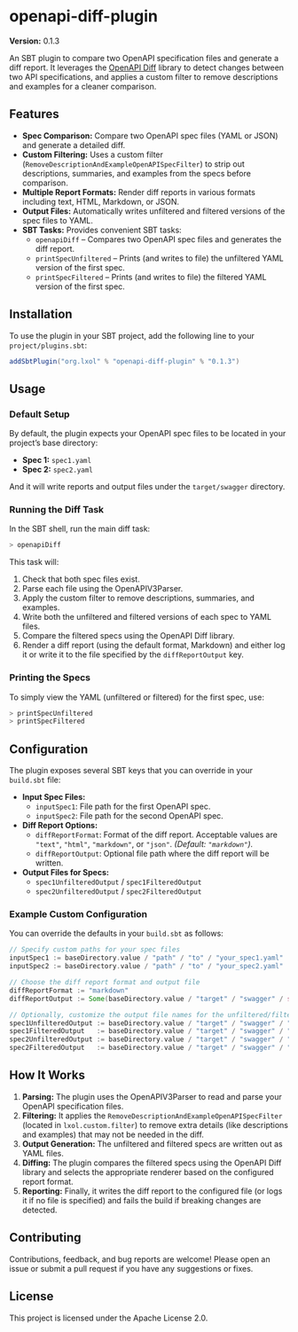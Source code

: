 # openapi-diff-plugin

**Version:** 0.1.3

An SBT plugin to compare two OpenAPI specification files and generate a diff report. It leverages the [OpenAPI Diff](https://github.com/OpenAPITools/openapi-diff) library to detect changes between two API specifications, and applies a custom filter to remove descriptions and examples for a cleaner comparison.

## Features

- **Spec Comparison:** Compare two OpenAPI spec files (YAML or JSON) and generate a detailed diff.
- **Custom Filtering:** Uses a custom filter (`RemoveDescriptionAndExampleOpenAPISpecFilter`) to strip out descriptions, summaries, and examples from the specs before comparison.
- **Multiple Report Formats:** Render diff reports in various formats including text, HTML, Markdown, or JSON.
- **Output Files:** Automatically writes unfiltered and filtered versions of the spec files to YAML.
- **SBT Tasks:** Provides convenient SBT tasks:
  - `openapiDiff` – Compares two OpenAPI spec files and generates the diff report.
  - `printSpecUnfiltered` – Prints (and writes to file) the unfiltered YAML version of the first spec.
  - `printSpecFiltered` – Prints (and writes to file) the filtered YAML version of the first spec.

## Installation

To use the plugin in your SBT project, add the following line to your `project/plugins.sbt`:

```scala
addSbtPlugin("org.lxol" % "openapi-diff-plugin" % "0.1.3")
```

## Usage

### Default Setup

By default, the plugin expects your OpenAPI spec files to be located in your project’s base directory:

- **Spec 1:** `spec1.yaml`
- **Spec 2:** `spec2.yaml`

And it will write reports and output files under the `target/swagger` directory.

### Running the Diff Task

In the SBT shell, run the main diff task:

```bash
> openapiDiff
```

This task will:

1. Check that both spec files exist.
2. Parse each file using the OpenAPIV3Parser.
3. Apply the custom filter to remove descriptions, summaries, and examples.
4. Write both the unfiltered and filtered versions of each spec to YAML files.
5. Compare the filtered specs using the OpenAPI Diff library.
6. Render a diff report (using the default format, Markdown) and either log it or write it to the file specified by the `diffReportOutput` key.

### Printing the Specs

To simply view the YAML (unfiltered or filtered) for the first spec, use:

```bash
> printSpecUnfiltered
> printSpecFiltered
```

## Configuration

The plugin exposes several SBT keys that you can override in your `build.sbt` file:

- **Input Spec Files:**
  - `inputSpec1`: File path for the first OpenAPI spec.
  - `inputSpec2`: File path for the second OpenAPI spec.
- **Diff Report Options:**
  - `diffReportFormat`: Format of the diff report. Acceptable values are `"text"`, `"html"`, `"markdown"`, or `"json"`. *(Default: `"markdown"`).*
  - `diffReportOutput`: Optional file path where the diff report will be written.
- **Output Files for Specs:**
  - `spec1UnfilteredOutput` / `spec1FilteredOutput`
  - `spec2UnfilteredOutput` / `spec2FilteredOutput`

### Example Custom Configuration

You can override the defaults in your `build.sbt` as follows:

```scala
// Specify custom paths for your spec files
inputSpec1 := baseDirectory.value / "path" / "to" / "your_spec1.yaml"
inputSpec2 := baseDirectory.value / "path" / "to" / "your_spec2.yaml"

// Choose the diff report format and output file
diffReportFormat := "markdown"
diffReportOutput := Some(baseDirectory.value / "target" / "swagger" / s"diff-report.${diffReportFormat.value}")

// Optionally, customize the output file names for the unfiltered/filtered specs
spec1UnfilteredOutput := baseDirectory.value / "target" / "swagger" / "spec1.unfiltered.yaml"
spec1FilteredOutput   := baseDirectory.value / "target" / "swagger" / "spec1.filtered.yaml"
spec2UnfilteredOutput := baseDirectory.value / "target" / "swagger" / "spec2.unfiltered.yaml"
spec2FilteredOutput   := baseDirectory.value / "target" / "swagger" / "spec2.filtered.yaml"
```

## How It Works

1. **Parsing:** The plugin uses the OpenAPIV3Parser to read and parse your OpenAPI specification files.
2. **Filtering:** It applies the `RemoveDescriptionAndExampleOpenAPISpecFilter` (located in `lxol.custom.filter`) to remove extra details (like descriptions and examples) that may not be needed in the diff.
3. **Output Generation:** The unfiltered and filtered specs are written out as YAML files.
4. **Diffing:** The plugin compares the filtered specs using the OpenAPI Diff library and selects the appropriate renderer based on the configured report format.
5. **Reporting:** Finally, it writes the diff report to the configured file (or logs it if no file is specified) and fails the build if breaking changes are detected.

## Contributing

Contributions, feedback, and bug reports are welcome! Please open an issue or submit a pull request if you have any suggestions or fixes.

## License

This project is licensed under the Apache License 2.0.
